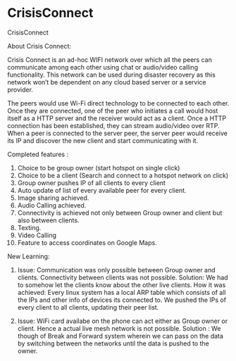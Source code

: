 # CrisisConnect
CrisisConnect

About Crisis Connect:

Crisis Connect is an ad-hoc WIFI network over which all the peers can communicate among each other using chat or audio/video 
calling functionality. This network can be used during disaster recovery as this network won’t be dependent on any cloud based 
server or a service provider.

The peers would use Wi-Fi direct technology to be connected to each other. Once they are connected, one of the peer who initiates 
a call would host itself as a HTTP server and the receiver would act as a client. Once a HTTP connection has been established, they 
can stream audio/video over RTP. When a peer is connected to the server peer, the server peer would receive its IP and discover the 
new client and start communicating with it.


Completed features :
1. Choice to be group owner (start hotspot on single click) 
2. Choice to be a client (Search and connect to a hotspot network on click)
3. Group owner pushes IP of all clients to every client
4. Auto update of list of every available peer for every client.
5. Image sharing achieved.
6. Audio Calling achieved.
7. Connectivity is achieved not only between Group owner and client but also between clients.
8. Texting.
9. Video Calling
10. Feature to access coordinates on Google Maps.

New Learning:
1. Issue: Communication was only possible between Group owner and clients. Connectivity between clients was not possible.
   Solution: We had to somehow let the clients know about the other live clients.
   How it was achieved: Every linux system has a local ARP table which consists of all the IPs and other info of devices its connected      to. We pushed the IPs of every client to all clients, updating their peer list.
   
2. Issue: WiFi card availabe on the phone can act either as Group owner or client. Hence a actual live mesh network is not possible.
   Solution : We though of Break and Forward system wherein we can pass on the data by switching between the networks until the data is
             pushed to the owner.
